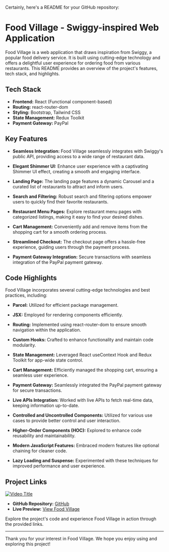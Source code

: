 Certainly, here's a README for your GitHub repository:

# Food Village - Swiggy-inspired Web Application

Food Village is a web application that draws inspiration from Swiggy, a popular food delivery service. It is built using cutting-edge technology and offers a delightful user experience for ordering food from various restaurants. This README provides an overview of the project's features, tech stack, and highlights.

## Tech Stack

- **Frontend:** React (Functional component-based)
- **Routing:** react-router-dom
- **Styling:** Bootstrap, Tailwind CSS
- **State Management:** Redux Toolkit
- **Payment Gateway:** PayPal

## Key Features

- **Seamless Integration:** Food Village seamlessly integrates with Swiggy's public API, providing access to a wide range of restaurant data.

- **Elegant Shimmer UI:** Enhance user experience with a captivating Shimmer UI effect, creating a smooth and engaging interface.

- **Landing Page:** The landing page features a dynamic Carousel and a curated list of restaurants to attract and inform users.

- **Search and Filtering:** Robust search and filtering options empower users to quickly find their favorite restaurants.

- **Restaurant Menu Pages:** Explore restaurant menu pages with categorized listings, making it easy to find your desired dishes.

- **Cart Management:** Conveniently add and remove items from the shopping cart for a smooth ordering process.

- **Streamlined Checkout:** The checkout page offers a hassle-free experience, guiding users through the payment process.

- **Payment Gateway Integration:** Secure transactions with seamless integration of the PayPal payment gateway.

## Code Highlights

Food Village incorporates several cutting-edge technologies and best practices, including:

- **Parcel:** Utilized for efficient package management.

- **JSX:** Employed for rendering components efficiently.

- **Routing:** Implemented using react-router-dom to ensure smooth navigation within the application.

- **Custom Hooks:** Crafted to enhance functionality and maintain code modularity.

- **State Management:** Leveraged React useContext Hook and Redux Toolkit for app-wide state control.

- **Cart Management:** Efficiently managed the shopping cart, ensuring a seamless user experience.

- **Payment Gateway:** Seamlessly integrated the PayPal payment gateway for secure transactions.

- **Live APIs Integration:** Worked with live APIs to fetch real-time data, keeping information up-to-date.

- **Controlled and Uncontrolled Components:** Utilized for various use cases to provide better control and user interaction.

- **Higher-Order Components (HOC):** Explored to enhance code reusability and maintainability.

- **Modern JavaScript Features:** Embraced modern features like optional chaining for cleaner code.

- **Lazy Loading and Suspense:** Experimented with these techniques for improved performance and user experience.

## Project Links

[![Video Title](https://drive.google.com/uc?export=view&id=1VD_0r9Ilf3lVZPWR7aEFSO74F53lP-pd)](https://www.youtube.com/watch?v=Rvl4T9cqTHE)

- **GitHub Repository:** [GitHub](https://github.com/RakeshBudhlakoti/Food-App-React-Redux)
- **Live Preview:** [View Food Village](https://rbk-food-app.vercel.app/)

Explore the project's code and experience Food Village in action through the provided links.

---

Thank you for your interest in Food Village. We hope you enjoy using and exploring this project!
